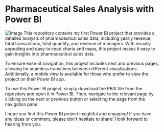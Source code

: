 # Pharmaceutical Sales Analysis with Power BI
![Image](Screenshot_(19).png)
This repository contains my first Power BI project that provides a detailed analysis of pharmaceutical sales data, including yearly revenue, total transactions, total quantity, and revenue of managers. With visually appealing and easy-to-read charts and maps, this project makes it easy to gain insights into pharmaceutical sales data.

To ensure ease of navigation, this project includes next and previous pages, allowing for seamless transitions between different visualizations. Additionally, a mobile view is available for those who prefer to view the project on their Power BI app.

To use this Power BI project, simply download the PBIX file from the repository and open it in Power BI. Then, navigate to the relevant page by clicking on the next or previous button or selecting the page from the navigation pane.

I hope you find this Power BI project insightful and engaging! If you have any ideas or comment, please don't hesitate to share! I look forward to hearing from you.
